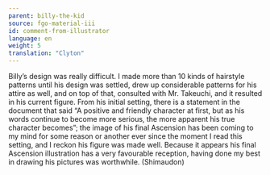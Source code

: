 ```yaml
---
parent: billy-the-kid
source: fgo-material-iii
id: comment-from-illustrator
language: en
weight: 5
translation: "Clyton"
---
```


Billy’s design was really difficult. I made more than 10 kinds of hairstyle patterns until his design was settled, drew up considerable patterns for his attire as well, and on top of that, consulted with Mr. Takeuchi, and it resulted in his current figure. From his initial setting, there is a statement in the document that said “A positive and friendly character at first, but as his words continue to become more serious, the more apparent his true character becomes”; the image of his final Ascension has been coming to my mind for some reason or another ever since the moment I read this setting, and I reckon his figure was made well. Because it appears his final Ascension illustration has a very favourable reception, having done my best in drawing his pictures was worthwhile. (Shimaudon)
